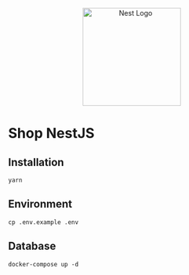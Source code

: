 <p align="center">
  <a href="http://nestjs.com/" target="blank"><img src="https://nestjs.com/img/logo-small.svg" width="200" alt="Nest Logo" /></a>
</p>
<h1>Shop NestJS</h1>

## Installation

```
yarn
```

## Environment

```
cp .env.example .env

```

## Database

```
docker-compose up -d
```
